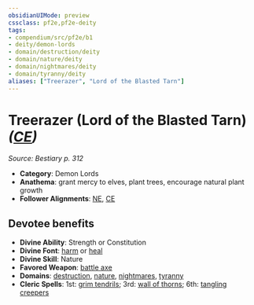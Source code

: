 ```yaml
---
obsidianUIMode: preview
cssclass: pf2e,pf2e-deity
tags:
- compendium/src/pf2e/b1
- deity/demon-lords
- domain/destruction/deity
- domain/nature/deity
- domain/nightmares/deity
- domain/tyranny/deity
aliases: ["Treerazer", "Lord of the Blasted Tarn"]
---
```

# Treerazer (Lord of the Blasted Tarn) *([CE](../../../Rules/traits/chaotic-evil-b1.md))*  
*Source: Bestiary p. 312*  

- **Category**: Demon Lords
- **Anathema**: grant mercy to elves, plant trees, encourage natural plant growth
- **Follower Alignments**: [NE](../../../Rules/traits/neutral-evil-b1.md), [CE](../../../Rules/traits/chaotic-evil-b1.md)

## Devotee benefits

- **Divine Ability**: Strength or Constitution
- **Divine Font**: [harm](../../spells/harm.md) or [heal](../../spells/heal.md)
- **Divine Skill**: Nature
- **Favored Weapon**: [battle axe](../../equipment/items/battle-axe.md)
- **Domains**: [destruction](../domains.md#Destruction), [nature](../domains.md#Nature), [nightmares](../domains.md#Nightmares), [tyranny](../domains.md#Tyranny)
- **Cleric Spells**: 1st: [grim tendrils](../../spells/grim-tendrils.md); 3rd: [wall of thorns](../../spells/wall-of-thorns.md); 6th: [tangling creepers](../../spells/tangling-creepers.md)